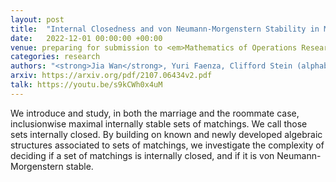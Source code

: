 ```yaml
---
layout: post
title:  "Internal Closedness and von Neumann-Morgenstern Stability in Matching Theory: Structures and Complexity"
date:   2022-12-01 00:00:00 +00:00
venue: preparing for submission to <em>Mathematics of Operations Research</em>
categories: research
authors: "<strong>Jia Wan</strong>, Yuri Faenza, Clifford Stein (alphabetical order)"
arxiv: https://arxiv.org/pdf/2107.06434v2.pdf
talk: https://youtu.be/s9kCWh0x4uM
---
```

We introduce and study, in both the marriage and the roommate case, inclusionwise maximal internally stable sets of matchings. We call those sets internally closed. By building on known and newly developed algebraic structures associated to sets of matchings, we investigate the complexity of deciding if a set of matchings is internally closed, and if it is von Neumann-Morgenstern stable.
